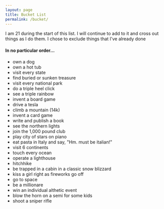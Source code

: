 ```yaml
---
layout: page
title: Bucket List
permalink: /bucket/
---
```


I am 21 during the start of this list. I will continue to add to it and cross out things as I do them. 
I chose to exclude things that I've already done

#### In no particular order...

- own a dog
- own a hot tub
- visit every state
- find buried or sunken treasure
- visit every national park
- do a triple heel click
- see a triple rainbow
- invent a board game
- drive a tesla
- climb a mountain (14k)
- invent a card game
- write and publish a book
- see the northern lights
- join the 1,000 pound club
- play city of stars on piano
- eat pasta in Italy and say, "Hm. must be italian!"
- visit 6 continents
- touch every ocean
- operate a lighthouse
- hitchhike
- be trapped in a cabin in a classic snow blizzard
- kiss a girl right as fireworks go off
- go to space
- be a millionare
- win an individual althetic event
- blow the horn on a semi for some kids
- shoot a sniper rifle

